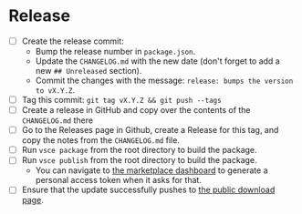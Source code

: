 # Release

- [ ] Create the release commit:
  - Bump the release number in `package.json`.
  - Update the `CHANGELOG.md` with the new date (don't forget to add a new `##
Unreleased` section).
  - Commit the changes with the message: `release: bumps the version to vX.Y.Z`.
- [ ] Tag this commit: `git tag vX.Y.Z && git push --tags`
- [ ] Create a release in GitHub and copy over the contents of the `CHANGELOG.md`
      there
- [ ] Go to the Releases page in Github, create a Release for this tag, and
      copy the notes from the `CHANGELOG.md` file.
- [ ] Run `vsce package` from the root directory to build the package.
- [ ] Run `vsce publish` from the root directory to build the package.
  - You can navigate to [the marketplace dashboard] to generate a personal
    access token when it asks for that.
- [ ] Ensure that the update successfully pushes to [the public download page].

[the marketplace dashboard]: https://marketplace.visualstudio.com/manage
[the public download page]: https://marketplace.visualstudio.com/items?itemName=stjude-rust-labs.sprocket-vscode
